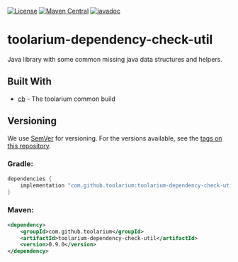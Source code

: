 [![License](https://img.shields.io/github/license/toolarium/toolarium-dependency-check-util)](https://github.com/toolarium/toolarium-dependency-check-util/blob/master/LICENSE)
[![Maven Central](https://img.shields.io/maven-central/v/com.github.toolarium/toolarium-dependency-check-util/0.9.0)](https://search.maven.org/artifact/com.github.toolarium/toolarium-dependency-check-util/0.9.0/jar)
[![javadoc](https://javadoc.io/badge2/com.github.toolarium/toolarium-dependency-check-util/javadoc.svg)](https://javadoc.io/doc/com.github.toolarium/toolarium-dependency-check-util)

# toolarium-dependency-check-util

Java library with some common missing java data structures and helpers.


## Built With

* [cb](https://github.com/toolarium/common-build) - The toolarium common build

## Versioning

We use [SemVer](http://semver.org/) for versioning. For the versions available, see the [tags on this repository](https://github.com/toolarium/toolarium-dependency-check-util/tags). 


### Gradle:

```groovy
dependencies {
    implementation "com.github.toolarium:toolarium-dependency-check-util:0.9.0"
}
```

### Maven:

```xml
<dependency>
    <groupId>com.github.toolarium</groupId>
    <artifactId>toolarium-dependency-check-util</artifactId>
    <version>0.9.0</version>
</dependency>
```